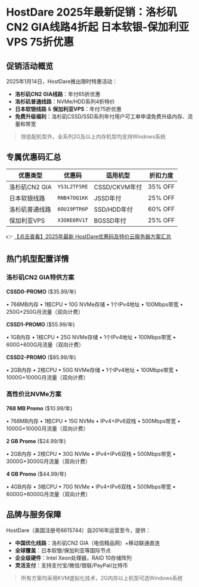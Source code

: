 # HostDare 2025年最新促销：洛杉矶CN2 GIA线路4折起 日本软银-保加利亚VPS 75折优惠

## 促销活动概览

2025年1月14日，HostDare推出限时特惠活动：
- **洛杉矶CN2 GIA线路**：年付65折优惠
- **洛杉矶普通线路**：NVMe/HDD系列4折特价
- **日本软银线路** & **保加利亚VPS**：年付75折优惠
- **免费升级福利**：洛杉矶CSSD/SSD系列年付用户可工单申请免费升级内存、流量和带宽

> 除低配机型外，全系列2G及以上内存机型均支持Windows系统

## 专属优惠码汇总

| 优惠类型 | 优惠码 | 适用机型 | 折扣力度 |
|---------|--------|----------|---------|
| 洛杉矶CN2 GIA | `YS3L2TF5RE` | CSSD/CKVM年付 | 35% OFF |
| 日本软银线路 | `RNB47OQ1KK` | JSSD年付 | 25% OFF |
| 洛杉矶普通线路 | `6OU19PTR6P` | SSD/HDD年付 | 60% OFF |
| 保加利亚VPS | `X3O8E6RV1T` | BGSSD年付 | 25% OFF |

👉 [【点击查看】2025年最新 HostDare优惠码及特价云服务器方案汇总](https://bit.ly/hostdare)

## 热门机型配置详情

### 洛杉矶CN2 GIA特供方案

**CSSD0-PROMO** ($35.99/年)

• 768MB内存 • 1核CPU • 10G NVMe存储
• 1个IPv4地址 • 100Mbps带宽
• 250G+250G月流量（双向计费）

**CSSD1-PROMO** ($55.99/年)

• 1GB内存 • 1核CPU • 25G NVMe存储
• 1个IPv4地址 • 100Mbps带宽
• 600G+600G月流量（双向计费）

**CSSD2-PROMO** ($85.99/年)

• 2GB内存 • 2核CPU • 50G NVMe存储
• 1个IPv4地址 • 100Mbps带宽
• 1000G+1000G月流量（双向计费）

### 高性价比NVMe方案

**768 MB Promo** ($10.99/年)

• 768MB内存 • 1核CPU • 15G NVMe
• IPv4+IPv6双栈 • 500Mbps带宽
• 1000G+1000G月流量（双向计费）

**2 GB Promo** ($24.99/年)

• 2GB内存 • 2核CPU • 30G NVMe
• IPv4+IPv6双栈 • 500Mbps带宽
• 3000G+3000G月流量（双向计费）

**4 GB Promo** ($44.99/年)

• 4GB内存 • 3核CPU • 70G NVMe
• IPv4+IPv6双栈 • 500Mbps带宽
• 6000G+6000G月流量（双向计费）

## 品牌与服务保障

HostDare（美国注册号6615744）自2016年运营至今，提供：
- **中国优化线路**：洛杉矶CN2 GIA（电信精品网）+移动联通直连
- **全球覆盖**：日本软银/保加利亚等国际节点
- **企业级硬件**：Intel Xeon处理器，RAID 10存储阵列
- **灵活支付**：支持支付宝/微信/银联/PayPal/比特币

> 所有方案均采用KVM虚拟化技术，2G内存以上机型可选Windows系统